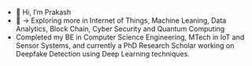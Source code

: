 - 👋 Hi, I’m Prakash
- 👀 -> Exploring more in Internet of Things, Machine Leaning, Data Analytics, Block Chain, Cyber Security and Quantum Computing
- Completed my BE in Computer Science Engineering, MTech in IoT and Sensor Systems, and currently a PhD Research Scholar working on Deepfake Detection using Deep Learning techniques.





